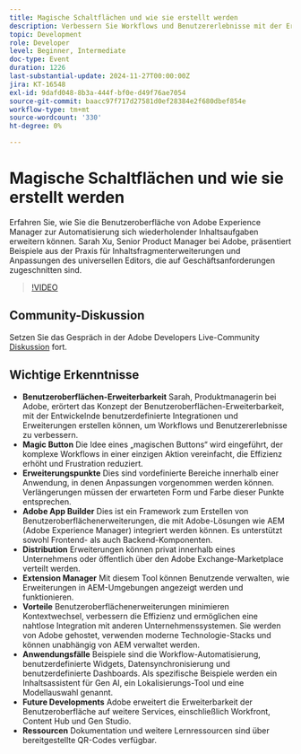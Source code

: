 ```yaml
---
title: Magische Schaltflächen und wie sie erstellt werden
description: Verbessern Sie Workflows und Benutzererlebnisse mit der Erweiterbarkeit der Adobe-Benutzeroberfläche, ermöglichen Sie benutzerdefinierte Integrationen durch Adobe App Builder, vereinfachen Sie komplexe Aufgaben mit einer „magischen Schaltfläche“ und unterstützen Sie die nahtlose Integration mit Unternehmenssystemen, mit zukünftigen Erweiterungen für weitere Adobe-Services.
topic: Development
role: Developer
level: Beginner, Intermediate
doc-type: Event
duration: 1226
last-substantial-update: 2024-11-27T00:00:00Z
jira: KT-16548
exl-id: 9dafd048-8b3a-444f-bf0e-d49f76ae7054
source-git-commit: baacc97f717d27581d0ef28384e2f680dbef854e
workflow-type: tm+mt
source-wordcount: '330'
ht-degree: 0%

---
```


# Magische Schaltflächen und wie sie erstellt werden

Erfahren Sie, wie Sie die Benutzeroberfläche von Adobe Experience Manager zur Automatisierung sich wiederholender Inhaltsaufgaben erweitern können. Sarah Xu, Senior Product Manager bei Adobe, präsentiert Beispiele aus der Praxis für Inhaltsfragmenterweiterungen und Anpassungen des universellen Editors, die auf Geschäftsanforderungen zugeschnitten sind.


>[!VIDEO](https://video.tv.adobe.com/v/3440037/?learn=on&enablevpops)

## Community-Diskussion

Setzen Sie das Gespräch in der Adobe Developers Live-Community [Diskussion](https://adobe.ly/3Ywf6kg) fort.

## Wichtige Erkenntnisse

* **Benutzeroberflächen-Erweiterbarkeit** Sarah, Produktmanagerin bei Adobe, erörtert das Konzept der Benutzeroberflächen-Erweiterbarkeit, mit der Entwickelnde benutzerdefinierte Integrationen und Erweiterungen erstellen können, um Workflows und Benutzererlebnisse zu verbessern.
* **Magic Button** Die Idee eines „magischen Buttons“ wird eingeführt, der komplexe Workflows in einer einzigen Aktion vereinfacht, die Effizienz erhöht und Frustration reduziert.
* **Erweiterungspunkte** Dies sind vordefinierte Bereiche innerhalb einer Anwendung, in denen Anpassungen vorgenommen werden können. Verlängerungen müssen der erwarteten Form und Farbe dieser Punkte entsprechen.
* **Adobe App Builder** Dies ist ein Framework zum Erstellen von Benutzeroberflächenerweiterungen, die mit Adobe-Lösungen wie AEM (Adobe Experience Manager) integriert werden können. Es unterstützt sowohl Frontend- als auch Backend-Komponenten.
* **Distribution** Erweiterungen können privat innerhalb eines Unternehmens oder öffentlich über den Adobe Exchange-Marketplace verteilt werden.
* **Extension Manager** Mit diesem Tool können Benutzende verwalten, wie Erweiterungen in AEM-Umgebungen angezeigt werden und funktionieren.
* **Vorteile** Benutzeroberflächenerweiterungen minimieren Kontextwechsel, verbessern die Effizienz und ermöglichen eine nahtlose Integration mit anderen Unternehmenssystemen. Sie werden von Adobe gehostet, verwenden moderne Technologie-Stacks und können unabhängig von AEM verwaltet werden.
* **Anwendungsfälle** Beispiele sind die Workflow-Automatisierung, benutzerdefinierte Widgets, Datensynchronisierung und benutzerdefinierte Dashboards. Als spezifische Beispiele werden ein Inhaltsassistent für Gen AI, ein Lokalisierungs-Tool und eine Modellauswahl genannt.
* **Future Developments** Adobe erweitert die Erweiterbarkeit der Benutzeroberfläche auf weitere Services, einschließlich Workfront, Content Hub und Gen Studio.
* **Ressourcen** Dokumentation und weitere Lernressourcen sind über bereitgestellte QR-Codes verfügbar.
